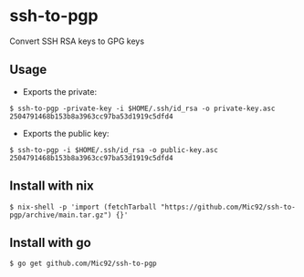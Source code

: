 # ssh-to-pgp

Convert SSH RSA keys to GPG keys

## Usage

- Exports the private:

```console
$ ssh-to-pgp -private-key -i $HOME/.ssh/id_rsa -o private-key.asc
2504791468b153b8a3963cc97ba53d1919c5dfd4
```

- Exports the public key:

```console
$ ssh-to-pgp -i $HOME/.ssh/id_rsa -o public-key.asc
2504791468b153b8a3963cc97ba53d1919c5dfd4
```

## Install with nix

```console
$ nix-shell -p 'import (fetchTarball "https://github.com/Mic92/ssh-to-pgp/archive/main.tar.gz") {}'
```

## Install with go

```console
$ go get github.com/Mic92/ssh-to-pgp
```
